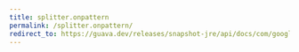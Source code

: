 ```yaml
---
title: splitter.onpattern
permalink: /splitter.onpattern/
redirect_to: https://guava.dev/releases/snapshot-jre/api/docs/com/google/common/base/Splitter.html#onPattern-java.lang.String-
---
```

